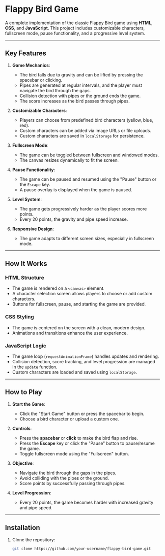 # Flappy Bird Game

A complete implementation of the classic Flappy Bird game using **HTML**, **CSS**, and **JavaScript**. This project includes customizable characters, fullscreen mode, pause functionality, and a progressive level system.

---

## **Key Features**

1. **Game Mechanics**:
   - The bird falls due to gravity and can be lifted by pressing the spacebar or clicking.
   - Pipes are generated at regular intervals, and the player must navigate the bird through the gaps.
   - Collision detection with pipes or the ground ends the game.
   - The score increases as the bird passes through pipes.

2. **Customizable Characters**:
   - Players can choose from predefined bird characters (yellow, blue, red).
   - Custom characters can be added via image URLs or file uploads.
   - Custom characters are saved in `localStorage` for persistence.

3. **Fullscreen Mode**:
   - The game can be toggled between fullscreen and windowed modes.
   - The canvas resizes dynamically to fit the screen.

4. **Pause Functionality**:
   - The game can be paused and resumed using the "Pause" button or the `Escape` key.
   - A pause overlay is displayed when the game is paused.

5. **Level System**:
   - The game gets progressively harder as the player scores more points.
   - Every 20 points, the gravity and pipe speed increase.

6. **Responsive Design**:
   - The game adapts to different screen sizes, especially in fullscreen mode.

---

## **How It Works**

### **HTML Structure**
- The game is rendered on a `<canvas>` element.
- A character selection screen allows players to choose or add custom characters.
- Buttons for fullscreen, pause, and starting the game are provided.

### **CSS Styling**
- The game is centered on the screen with a clean, modern design.
- Animations and transitions enhance the user experience.

### **JavaScript Logic**
- The game loop (`requestAnimationFrame`) handles updates and rendering.
- Collision detection, score tracking, and level progression are managed in the `update` function.
- Custom characters are loaded and saved using `localStorage`.

---

## **How to Play**

1. **Start the Game**:
   - Click the "Start Game" button or press the spacebar to begin.
   - Choose a bird character or upload a custom one.

2. **Controls**:
   - Press the **spacebar** or **click** to make the bird flap and rise.
   - Press the **Escape** key or click the "Pause" button to pause/resume the game.
   - Toggle fullscreen mode using the "Fullscreen" button.

3. **Objective**:
   - Navigate the bird through the gaps in the pipes.
   - Avoid colliding with the pipes or the ground.
   - Score points by successfully passing through pipes.

4. **Level Progression**:
   - Every 20 points, the game becomes harder with increased gravity and pipe speed.

---

## **Installation**

1. Clone the repository:
   ```bash
   git clone https://github.com/your-username/flappy-bird-game.git